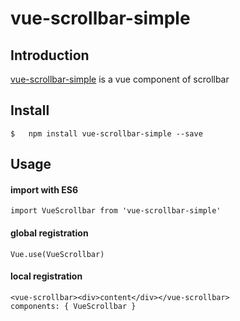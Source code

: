 # vue-scrollbar-simple

## Introduction
 [vue-scrollbar-simple](https://theoxiong.github.io/vue-scrollbar-simple) is a vue component of scrollbar

## Install
``` 
$   npm install vue-scrollbar-simple --save
```

## Usage

#### import with ES6
```
import VueScrollbar from 'vue-scrollbar-simple'
```

#### global registration
```
Vue.use(VueScrollbar)
```

#### local registration
```
<vue-scrollbar><div>content</div></vue-scrollbar>
components: { VueScrollbar }
```
  
